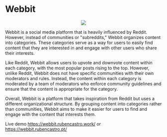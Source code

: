 # Webbit
<p align="center">
  <img src="https://i.imgur.com/KuGuJDg.png">
</p>

Webbit is a social media platform that is heavily influenced by Reddit. However, instead of communities or "subreddits," Webbit organizes content into categories. These categories serve as a way for users to easily find content that they are interested in and engage with other users who share their interests.

Like Reddit, Webbit allows users to upvote and downvote content within each category, with the most popular posts rising to the top. However, unlike Reddit, Webbit does not have specific communities with their own moderators and rules. Instead, the content within each category is moderated by a team of moderators who enforce community guidelines and ensure that the content is appropriate for the category.

Overall, Webbit is a platform that takes inspiration from Reddit but uses a different organizational structure. By grouping content into categories rather than communities, Webbit aims to make it easier for users to find and engage with the content that interests them.


Live demo
https://webbit.rubencastro.work/
or
https://webbit.rubencastro.pt/
